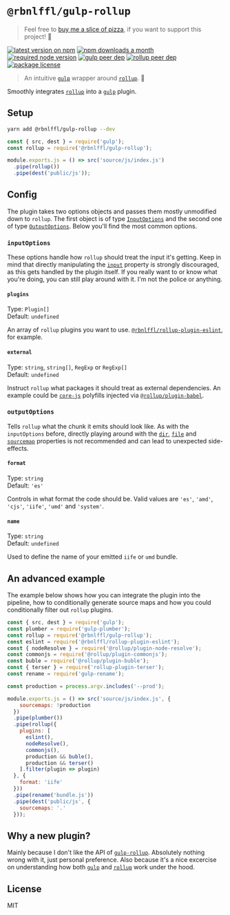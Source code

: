 # `@rbnlffl/gulp-rollup`

> Feel free to [buy me a slice of pizza](https://buymeacoffee.com/robinloeffel), if you want to support this project! 🍕

[![latest version on npm](https://img.shields.io/npm/v/@rbnlffl/gulp-rollup)](https://www.npmjs.com/package/@rbnlffl/gulp-rollup)
[![npm downloads a month](https://img.shields.io/npm/dm/@rbnlffl/gulp-rollup)](https://www.npmjs.com/package/@rbnlffl/gulp-rollup)
[![required node version](https://img.shields.io/node/v/@rbnlffl/gulp-rollup)](https://github.com/nodejs/Release)
[![gulp peer dep](https://img.shields.io/npm/dependency-version/@rbnlffl/gulp-rollup/peer/gulp?label=gulp%20peer%20dep)](https://github.com/gulpjs/gulp)
[![rollup peer dep](https://img.shields.io/npm/dependency-version/@rbnlffl/gulp-rollup/peer/rollup?label=rollup%20peer%20dep)](https://github.com/rollup/rollup)
[![package license](https://img.shields.io/npm/l/@rbnlffl/gulp-rollup)](license)

> An intuitive [`gulp`](https://github.com/gulpjs/gulp) wrapper around [`rollup`](https://github.com/rollup/rollup). 🌯

Smoothly integrates [`rollup`](https://github.com/rollup/rollup) into a [`gulp`](https://github.com/gulpjs/gulp) plugin.

## Setup

```bash
yarn add @rbnlffl/gulp-rollup --dev
```

```javascript
const { src, dest } = require('gulp');
const rollup = require('@rbnlffl/gulp-rollup');

module.exports.js = () => src('source/js/index.js')
  .pipe(rollup())
  .pipe(dest('public/js'));
```

## Config

The plugin takes two options objects and passes them mostly unmodified down to `rollup`. The first object is of type [`InputOptions`](https://rollupjs.org/guide/en/#inputoptions-object) and the second one of type [`OutputOptions`](https://rollupjs.org/guide/en/#outputoptions-object). Below you'll find the most common options.

### `inputOptions`

These options handle how `rollup` should treat the input it's getting. Keep in mind that directly manipulating the [`input`](https://rollupjs.org/guide/en/#input) property is strongly discouraged, as this gets handled by the plugin itself. If you really want to or know what you're doing, you can still play around with it. I'm not the police or anything.

#### `plugins`

Type: `Plugin[]`<br>
Default: `undefined`<br>

An array of `rollup` plugins you want to use. [`@rbnlffl/rollup-plugin-eslint`](https://github.com/robinloeffel/rollup-plugin-eslint), for example.

#### `external`

Type: `string`, `string[]`, `RegExp` or `RegExp[]`<br>
Default: `undefined`<br>

Instruct `rollup` what packages it should treat as external dependencies. An example could be [`core-js`](https://github.com/zloirock/core-js) polyfills injected via [`@rollup/plugin-babel`](https://github.com/rollup/plugins/tree/master/packages/babel).

### `outputOptions`

Tells `rollup` what the chunk it emits should look like. As with the `inputOptions` before, directly playing around with the [`dir`](https://rollupjs.org/guide/en/#outputdir), [`file`](https://rollupjs.org/guide/en/#outputfile) and [`sourcemap`](https://rollupjs.org/guide/en/#outputsourcemap) properties is not recommended and can lead to unexpected side-effects.

#### `format`

Type: `string`<br>
Default: `'es'`<br>

Controls in what format the code should be. Valid values are `'es'`, `'amd'`, `'cjs'`, `'iife'`, `'umd'` and `'system'`.

#### `name`

Type: `string`<br>
Default: `undefined`<br>

Used to define the name of your emitted `iife` or `umd` bundle.

## An advanced example

The example below shows how you can integrate the plugin into the pipeline, how to conditionally generate source maps and how you could conditionally filter out `rollup` plugins.

```js
const { src, dest } = require('gulp');
const plumber = require('gulp-plumber');
const rollup = require('@rbnlffl/gulp-rollup');
const eslint = require('@rbnlffl/rollup-plugin-eslint');
const { nodeResolve } = require('@rollup/plugin-node-resolve');
const commonjs = require('@rollup/plugin-commonjs');
const buble = require('@rollup/plugin-buble');
const { terser } = require('rollup-plugin-terser');
const rename = require('gulp-rename');

const production = process.argv.includes('--prod');

module.exports.js = () => src('source/js/index.js', {
    sourcemaps: !production
  })
  .pipe(plumber())
  .pipe(rollup({
    plugins: [
      eslint(),
      nodeResolve(),
      commonjs(),
      production && buble(),
      production && terser()
    ].filter(plugin => plugin)
  }, {
    format: 'iife'
  }))
  .pipe(rename('bundle.js'))
  .pipe(dest('public/js', {
    sourcemaps: '.'
  }));
```

## Why a new plugin?

Mainly because I don't like the API of [`gulp-rollup`](https://github.com/mcasimir/gulp-rollup). Absolutely nothing wrong with it, just personal preference. Also because it's a nice excercise on understanding how both [`gulp`](https://github.com/gulpjs/gulp) and [`rollup`](https://github.com/rollup/rollup) work under the hood.

## License

MIT
